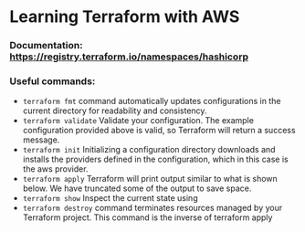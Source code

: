 # Learning Terraform with AWS 

### Documentation: https://registry.terraform.io/namespaces/hashicorp

### Useful commands:

- `terraform fmt` command automatically updates configurations in the current directory for readability and consistency. 
- `terraform validate` Validate your configuration. The example configuration provided above is valid, so Terraform will return a success message.
- `terraform init` Initializing a configuration directory downloads and installs the providers defined in the configuration, which in this case is the aws provider.
- `terraform apply` Terraform will print output similar to what is shown below. We have truncated some of the output to save space.
- `terraform show` Inspect the current state using
- `terraform destroy` command terminates resources managed by your Terraform project. This command is the inverse of terraform apply